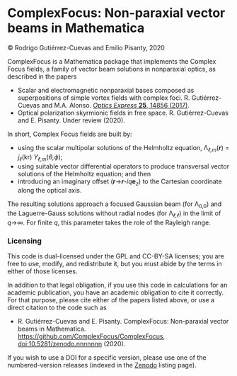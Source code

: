 ComplexFocus: Non-paraxial vector beams in Mathematica
======================================================

© Rodrigo Gutiérrez-Cuevas and Emilio Pisanty, 2020

ComplexFocus is a Mathematica package that implements the Complex Focus fields, a family of vector beam solutions in nonparaxial optics, as described in the papers

 - Scalar and electromagnetic nonparaxial bases composed as superpositions of simple vortex fields with complex foci. R. Gutiérrez-Cuevas and M.A. Alonso. [*Optics Express* **25**, 14856 (2017)](https://doi.org/10.1364/OE.25.014856).
 - Optical polarization skyrmionic fields in free space. R. Gutiérrez-Cuevas and E. Pisanty. Under review (2020).


In short, Complex Focus fields are built by:

 - using the scalar multipolar solutions of the Helmholtz equation, Λ<sub>*ℓ,m*</sub>(***r***) = *j*<sub>*ℓ*</sub>(kr) *Y*<sub>*ℓ,m*</sub>(*θ,ϕ*);
 - using suitable vector differential operators to produce transversal vector solutions of the Helmholtz equation; and then
 - introducing an imaginary offset (***r***→***r***-*iq***e**<sub>*z*</sub>) to the Cartesian coordinate along the optical axis.

The resulting solutions approach a focused Gaussian beam (for Λ<sub>0,0</sub>) and the Laguerre-Gauss solutions without radial nodes (for Λ<sub>*ℓ,ℓ*</sub>) in the limit of *q*→∞. For finite *q*, this parameter takes the role of the Rayleigh range.
 

### Licensing

This code is dual-licensed under the GPL and CC-BY-SA licenses; you are free to use, modify, and redistribute it, but you must abide by the terms in either of those licenses.

In addition to that legal obligation, if you use this code in calculations for an academic publication, you have an academic obligation to cite it correctly. For that purpose, please cite either of the papers listed above, or use a direct citation to the code such as

 - R. Gutiérrez-Cuevas and E. Pisanty. ComplexFocus: Non-paraxial vector beams in Mathematica. https://github.com/ComplexFocus/ComplexFocus, [doi:10.5281/zenodo.nnnnnnn](https://doi.org/10.5281/zenodo.nnnnnnn) (2020).

If you wish to use a DOI for a specific version, please use one of the numbered-version releases (indexed in the [Zenodo](https://doi.org/10.5281/zenodo.nnnnnnn) listing page).
